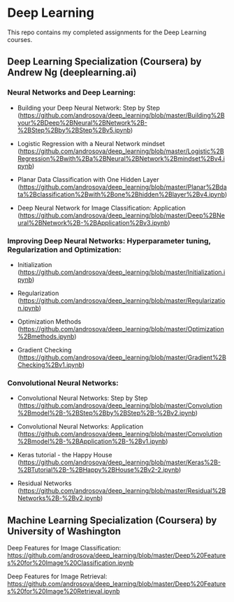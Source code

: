 # Deep Learning

This repo contains my completed assignments for the Deep Learning courses.

## Deep Learning Specialization (Coursera) by Andrew Ng (deeplearning.ai)

### Neural Networks and Deep Learning:

- Building your Deep Neural Network: Step by Step (https://github.com/androsova/deep_learning/blob/master/Building%2Byour%2BDeep%2BNeural%2BNetwork%2B-%2BStep%2Bby%2BStep%2Bv5.ipynb)

- Logistic Regression with a Neural Network mindset (https://github.com/androsova/deep_learning/blob/master/Logistic%2BRegression%2Bwith%2Ba%2BNeural%2BNetwork%2Bmindset%2Bv4.ipynb)

- Planar Data Classification with One Hidden Layer (https://github.com/androsova/deep_learning/blob/master/Planar%2Bdata%2Bclassification%2Bwith%2Bone%2Bhidden%2Blayer%2Bv4.ipynb)

- Deep Neural Network for Image Classification: Application (https://github.com/androsova/deep_learning/blob/master/Deep%2BNeural%2BNetwork%2B-%2BApplication%2Bv3.ipynb)

### Improving Deep Neural Networks: Hyperparameter tuning, Regularization and Optimization:

- Initialization (https://github.com/androsova/deep_learning/blob/master/Initialization.ipynb)

- Regularization (https://github.com/androsova/deep_learning/blob/master/Regularization.ipynb)

- Optimization Methods (https://github.com/androsova/deep_learning/blob/master/Optimization%2Bmethods.ipynb)

- Gradient Checking (https://github.com/androsova/deep_learning/blob/master/Gradient%2BChecking%2Bv1.ipynb)

### Convolutional Neural Networks:

- Convolutional Neural Networks: Step by Step (https://github.com/androsova/deep_learning/blob/master/Convolution%2Bmodel%2B-%2BStep%2Bby%2BStep%2B-%2Bv2.ipynb)

- Convolutional Neural Networks: Application (https://github.com/androsova/deep_learning/blob/master/Convolution%2Bmodel%2B-%2BApplication%2B-%2Bv1.ipynb)

- Keras tutorial - the Happy House (https://github.com/androsova/deep_learning/blob/master/Keras%2B-%2BTutorial%2B-%2BHappy%2BHouse%2Bv2-2.ipynb)

- Residual Networks (https://github.com/androsova/deep_learning/blob/master/Residual%2BNetworks%2B-%2Bv2.ipynb)

## Machine Learning Specialization (Coursera) by University of Washington

Deep Features for Image Classification: https://github.com/androsova/deep_learning/blob/master/Deep%20Features%20for%20Image%20Classification.ipynb

Deep Features for Image Retrieval: https://github.com/androsova/deep_learning/blob/master/Deep%20Features%20for%20Image%20Retrieval.ipynb

